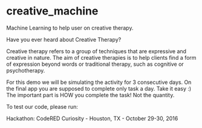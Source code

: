 # creative_machine
Machine Learning to help user on creative therapy.

Have you ever heard about Creative Therapy?

Creative therapy refers to a group of techniques that are expressive
and creative in nature. The aim of creative therapies is to help
clients find a form of expression beyond words or traditional therapy,
such as cognitive or psychotherapy.

For this demo we will be simulating the activity for 3 consecutive days.
On the final app you are supposed to complete only task a day. Take it easy :)
The important part is HOW you complete the task! Not the quantity.

To test our code, please run:

Hackathon: CodeRED Curiosity - Houston, TX - October 29-30, 2016
